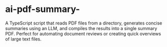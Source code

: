 # ai-pdf-summary-
A TypeScript script that reads PDF files from a directory, generates concise summaries using an LLM, and compiles the results into a single summary PDF. Perfect for automating document reviews or creating quick overviews of large text files.
